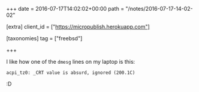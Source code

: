 +++
date = 2016-07-17T14:02:02+00:00
path = "/notes/2016-07-17-14-02-02"

[extra]
client_id = ["https://micropublish.herokuapp.com"]

[taxonomies]
tag = ["freebsd"]

+++

<p>I like how one of the <code>dmesg</code> lines on my laptop is this:</p>
<pre><code>acpi_tz0: _CRT value is absurd, ignored (200.1C)
</code></pre>
<p>:D</p>